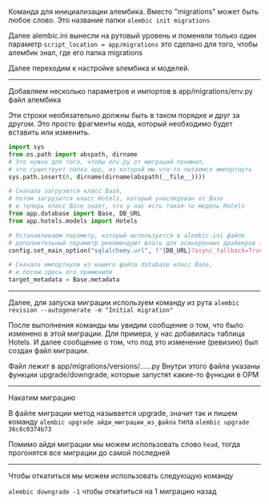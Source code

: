 Команда для инициализации алембика.
Вместо "migrations" может быть любое слово. Это название папки
`alembic init migrations`

Далее alembic.ini вынесли на рутовый уровень и поменяли только один параметр
`script_location = app/migrations`
это сделано для того, чтобы алембик знал, где его папка migrations

Далее переходим к настройке алембика и моделей.

---

Добавляем несколько параметров и импортов в app/migrations/env.py файл алембика

Эти строки необязательно должны быть в таком порядке и друг за другом. 
Это просто фрагменты кода, который необходимо будет вставить или изменить.

```python
import sys
from os.path import abspath, dirname
# Это нужно для того, чтобы env.py от миграций понимал,
# что существует папка app, из которой мы что-то пытаемся импортнуть
sys.path.insert(0, dirname(dirname(abspath(__file__))))

# Сначала загрузится класс Base,
# потом загрузится класс Hotels, который унаследован от Base
# и теперь класс Base знает, что у нас есть такая-то модель Hotels
from app.database import Base, DB_URL
from app.hotels.models import Hotels

# Устанавливаем параметр, который используется в alembic.ini файле
# дополнительный параметр рекомендуют юзать для асинхронных драйверов (у нас asyncpg)
config.set_main_option("sqlalchemy.url", f"{DB_URL}?async_fallback=True")

# Сначала импортнули из нашего файла database класс Base,
# и потом здесь его применили
target_metadata = Base.metadata
```

---

Далее, для запуска миграции используем команду из рута
`alembic revision --autogenerate -m "Initial migration"`

После выполнения команды мы увидим сообщение о том, что было изменено в этой миграции.
Для примера, у нас добавилась таблица Hotels.
И далее сообщение о том, что под это изменение (ревизию) был создан файл миграции.

Файл лежит в app/migrations/versions/......py
Внутри этого файла указаны функции upgrade/downgrade, которые запустят какие-то функции в ОРМ

---

Накатим миграцию

В файле миграции метод называется upgrade, значит так и пишем команду
`alembic upgrade айди_миграции_из_файла`
типа
`alembic upgrade 36c8c0374b73`

Помимо айди миграции мы можем использовать слово `head`, тогда прогонятся все миграции до самой последней

---

Чтобы откатиться мы можем использовать следующую команду

`alembic downgrade -1` чтобы откатиться на 1 миграцию назад